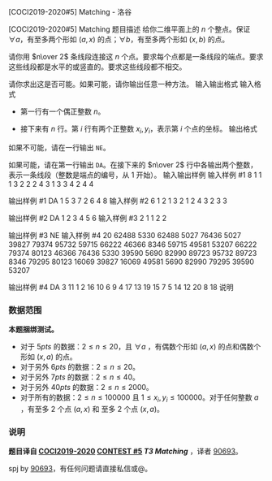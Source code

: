 



[COCI2019-2020#5] Matching - 洛谷














[COCI2019-2020#5] Matching
题目描述
给你二维平面上的 $n$ 个整点。保证 $\forall a$，有至多两个形如 $(a,x)$ 的点；$\forall b$，有至多两个形如 $(x,b)$ 的点。

请你用 $n\over 2$ 条线段连接这 $n$ 个点。要求每个点都是一条线段的端点。要求这些线段都是水平的或竖直的。要求这些线段都不相交。

请你求出这是否可能。如果可能，请你输出任意一种方法。
输入输出格式
输入格式

- 第一行有一个偶正整数 $n$。

- 接下来有 $n$ 行。第 $i$ 行有两个正整数 $x_i,y_i$，表示第 $i$ 个点的坐标。
输出格式

如果不可能，请在一行输出 `NE`。

如果可能，请在第一行输出 `DA`。在接下来的 $n\over 2$ 行中各输出两个整数，表示一条线段（整数是端点的编号，从 $1$ 开始）。
输入输出样例
输入样例 #1
8
1 1
1 3
2 2
2 4
3 1
3 3
4 2
4 4

输出样例 #1
DA
1 5
3 7
2 6
4 8
输入样例 #2
6
1 2
1 3
2 1
2 4
3 2
3 3

输出样例 #2
DA
1 2
3 4
5 6
输入样例 #3
2
1 1
2 2

输出样例 #3
NE
输入样例 #4
20
62488 5330
62488 5027
76436 5027
39827 79374
95732 59715
66222 46366
8346 59715
49581 53207
66222 79374
80123 46366
76436 5330
39590 5690
82990 89723
95732 89723
8346 79295
80123 16069
39827 16069
49581 5690
82990 79295
39590 53207

输出样例 #4
DA
3 11
1 2
16 10
6 9
4 17
13 19
15 7
5 14
12 20
8 18
说明
### 数据范围

**本题捆绑测试。**

- 对于 $5 pts$ 的数据：$2\leq n\leq 20$，且 $\forall a$ ，有偶数个形如 $(a,x)$ 的点和偶数个形如 $(x,a)$ 的点。
- 对于另外 $6 pts$ 的数据：$2\leq n\leq 20$。
- 对于另外 $7 pts$ 的数据：$2\leq n\leq 40$。
- 对于另外 $40 pts$ 的数据：$2\leq n\leq 2000$。
- 对于所有的数据：$2\leq n\leq 100000$ 且 $1\leq x_i,y_i\leq 100000$。对于任何整数 $a$ ，有至多 $2$ 个点 $(a,x)$ 和 至多 $2$ 个点 $(x,a)$。

### 说明

**题目译自 [COCI2019-2020](https://hsin.hr/coci/archive/2019_2020/) [CONTEST #5](https://hsin.hr/coci/archive/2019_2020/contest5_tasks.pdf)  _T3 Matching_** ，译者 [90693](/user/90693)。

spj by [90693](/user/90693)，有任何问题请直接私信或@。






